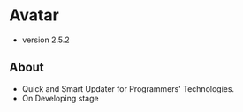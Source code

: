 # Avatar
* version 2.5.2
## About
* Quick and Smart Updater for Programmers' Technologies.
* On Developing stage
